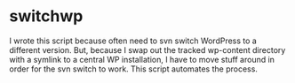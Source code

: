 # switchwp

I wrote this script because often need to svn switch WordPress to a different version. But, because I swap out the tracked wp-content directory with a symlink to a central WP installation, I have to move stuff around in order for the svn switch to work. This script automates the process.
